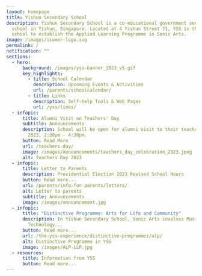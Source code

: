 ```yaml
---
layout: homepage
title: Yishun Secondary School
description: Yishun Secondary School is a co-educational government secondary
  school in Yishun, Singapore. Located at 4 Yishun Street 71, YSS is the first
  school to establish the Applied Learning Programme in Sonic Arts.
image: /images/isomer-logo.svg
permalink: /
notification: ""
sections:
  - hero:
      background: /images/yss-banner_2023_v5.gif
      key_highlights:
        - title: School Calendar
          description: Upcoming Events & Activities
          url: /parents/schoolcalendar/
        - title: Links
          description: Self-help Tools & Web Pages
          url: /yss/links/
  - infopic:
      title: Alumni Visit on Teachers' Day
      subtitle: Announcements
      description: School will be open for alumni visit to their teachers on 29 August
        2023, 2:30pm - 4:30pm.
      button: Read More
      url: /teachers-day/
      image: /images/Announcements/teachers_day_celebration_2023.jpeg
      alt: Teachers Day 2023
  - infopic:
      title: Letter to Parents
      description: Presidential Election 2023 Revised School Hours
      button: Read more...
      url: /parents/info-for-parents/letters/
      alt: Letter to parents
      subtitle: Announcements
      image: /images/announcement.jpg
  - infopic:
      title: "Distinctive Programme: Arts for Life and Community"
      description: In Yishun Secondary School, Sonic Arts involves Music, Media and
        Technology...
      button: Read more...
      url: /the-yss-experience/distinctive-programmes/alp/
      alt: Distinctive Programme in YSS
      image: /images/ALP-LLP.jpg
  - resources:
      title: Information from YSS
      button: Read more...
---
```

